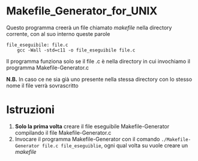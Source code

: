 # Makefile_Generator_for_UNIX
Questo programma creerà un file chiamato *makefile* nella directory corrente, con al suo interno queste parole

```
file_eseguibile: file.c
	gcc -Wall -std=c11 -o file_eseguibile file.c
```

Il programma funziona solo se il file .c è nella directory in cui invochiamo il programma Makefile-Generator.c

**N.B.** In caso ce ne sia già uno presente nella stessa directory con lo stesso nome il file verrà sovrascritto

# Istruzioni

1. **Solo la prima volta** creare il file eseguibile Makefile-Generator compilando il file Makefile-Generator.c
2. Invocare il programma Makefile-Generator con il comando `./Makefile-Generator file.c file_eseguiblie`, ogni qual volta su vuole creare un *makefile*
